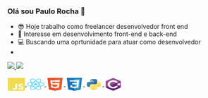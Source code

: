 ### Olá sou Paulo Rocha 👋

- 😎 Hoje trabalho como freelancer desenvolvedor front end
- 🌱 Interesse em desenvolvimento front-end e back-end
- 💻 Buscando uma oprtunidade para atuar como desenvolvedor
- 
  
   <div>
  <a href="https://github.com/paulorocha-85">
  <img height="160em" src="https://github-readme-stats.vercel.app/api?username=paulorocha-85&show_icons=true&theme=neon&include_all_commits=true&count_private=true"/>
  <img height="160em" src="https://github-readme-stats.vercel.app/api/top-langs/?username=paulorocha-85&layout=compact&langs_count=16&theme=neon"/>
</div>
<div style="display: inline_block"><br>
  <img align="center" alt="Rafa-Js" height="30" width="40" src="https://raw.githubusercontent.com/devicons/devicon/master/icons/javascript/javascript-plain.svg">
  <img align="center" alt="Rafa-React" height="30" width="40" src="https://raw.githubusercontent.com/devicons/devicon/master/icons/react/react-original.svg">
  <img align="center" alt="Rafa-HTML" height="30" width="40" src="https://raw.githubusercontent.com/devicons/devicon/master/icons/html5/html5-original.svg">
  <img align="center" alt="Rafa-CSS" height="30" width="40" src="https://raw.githubusercontent.com/devicons/devicon/master/icons/css3/css3-original.svg">
  <img align="center" alt="Rafa-Python" height="30" width="40" src="https://raw.githubusercontent.com/devicons/devicon/master/icons/python/python-original.svg">
  <img align="center" alt="Rafa-Csharp" height="30" width="40" src="https://raw.githubusercontent.com/devicons/devicon/master/icons/csharp/csharp-original.svg">
</div>


